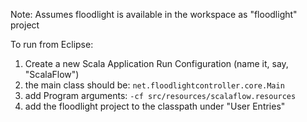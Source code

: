 Note: Assumes floodlight is available in the workspace as "floodlight" project

To run from Eclipse:

1) Create a new Scala Application Run Configuration (name it, say, "ScalaFlow")
2) the main class should be: `net.floodlightcontroller.core.Main`
3) add Program arguments: `-cf src/resources/scalaflow.resources`
4) add the floodlight project to the classpath under "User Entries"
